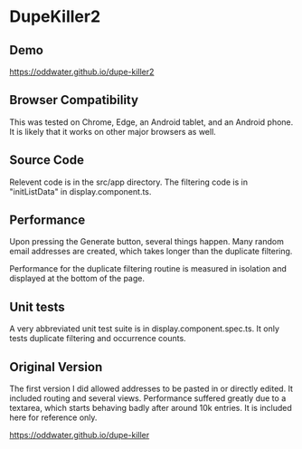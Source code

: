# DupeKiller2

## Demo
https://oddwater.github.io/dupe-killer2

## Browser Compatibility
This was tested on Chrome, Edge, an Android tablet, and an Android phone. It is likely that it works on other major browsers as well.

## Source Code
Relevent code is in the src/app directory. The filtering code is in "initListData" in display.component.ts.

## Performance
Upon pressing the Generate button, several things happen. Many random email addresses are created, which takes longer than the duplicate filtering.

Performance for the duplicate filtering routine is measured in isolation and displayed at the bottom of the page.

## Unit tests
A very abbreviated unit test suite is in display.component.spec.ts. It only tests duplicate filtering and occurrence counts.

## Original Version
The first version I did allowed addresses to be pasted in or directly edited. It included routing and several views.
Performance suffered greatly due to a textarea, which starts behaving badly after around 10k entries. It is included
here for reference only.

https://oddwater.github.io/dupe-killer
